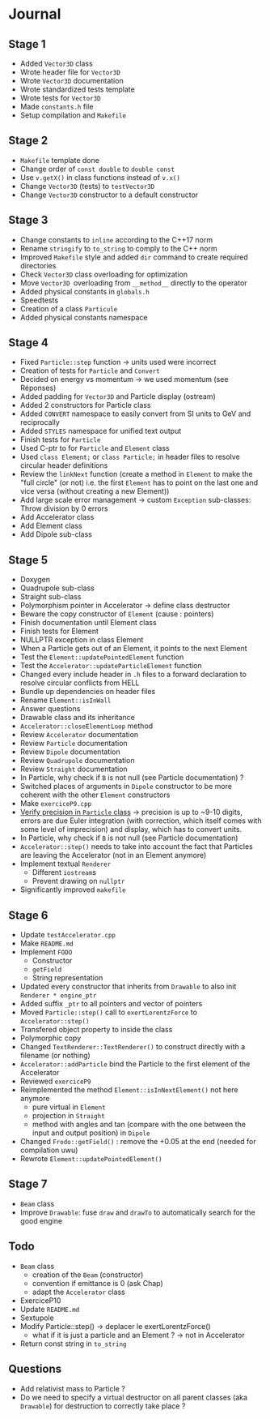 # Journal

## Stage 1

- Added `Vector3D` class
- Wrote header file for `Vector3D`
- Wrote `Vector3D` documentation
- Wrote standardized tests template
- Wrote tests for `Vector3D`
- Made `constants.h` file
- Setup compilation and `Makefile`

## Stage 2

- `Makefile` template done
- Change order of `const double` to `double const`
- Use `v.getX()` in class functions instead of `v.x()`
- Change `Vector3D` (tests) to `testVector3D`
- Change `Vector3D` constructor to a default constructor

## Stage 3

- Change constants to `inline` according to the C++17 norm
- Rename `stringify` to `to_string` to comply to the C++ norm
- Improved `Makefile` style and added `dir` command to create required directories
- Check `Vector3D` class overloading for optimization
- Move `Vector3D `overloading from `__method__` directly to the operator
- Added physical constants in `globals.h`
- Speedtests
- Creation of a class `Particule`
- Added physical constants namespace

## Stage 4

- Fixed `Particle::step` function -> units used were incorrect
- Creation of tests for `Particle` and `Convert`
- Decided on energy vs momentum -> we used momentum (see Réponses)
- Added padding for `Vector3D` and Particle display (ostream)
- Added 2 constructors for Particle class
- Added `CONVERT` namespace to easily convert from SI units to GeV and reciprocally
- Added `STYLES` namespace for unified text output
- Finish tests for `Particle`
- Used C-ptr to for `Particle` and `Element` class
- Used `class Element;` or `class Particle;` in header files to resolve circular header definitions
- Review the `linkNext` function (create a method in `Element` to make the "full circle" (or not) i.e. the first `Element` has to point on the last one and vice versa (without creating a new Element))
- Add large scale error management -> custom `Exception` sub-classes: Throw division by 0 errors
- Add Accelerator class
- Add Element class
- Add Dipole sub-class

## Stage 5

- Doxygen
- Quadrupole sub-class
- Straight sub-class
- Polymorphism pointer in Accelerator -> define class destructor
- Beware the copy constructor of `Element` (cause : pointers)
- Finish documentation until Element class
- Finish tests for Element
- NULLPTR exception in class Element
- When a Particle gets out of an Element, it points to the next Element
- Test the `Element::updatePointedElement` function
- Test the `Accelerator::updateParticleElement` function
- Changed every include header in `.h` files to a forward declaration to resolve circular conflicts from HELL
- Bundle up dependencies on header files
- Rename `Element::isInWall`
- Answer questions
- Drawable class and its inheritance
- `Accelerator::closeElementLoop` method
- Review `Accelerator` documentation
- Review `Particle` documentation
- Review `Dipole` documentation
- Review `Quadrupole` documentation
- Review `Straight` documentation
- In Particle, why check if `B` is not null (see Particle documentation) ?
- Switched places of arguments in `Dipole` constructor to be more coherent with the other `Element` constructors
- Make `exerciceP9.cpp`
- [Verify precision in `Particle` class](https://moodle.epfl.ch/mod/forum/discuss.php?d=15995) -> precision is up to \~9-10 digits, errors are due Euler integration (with correction, which itself comes with some level of imprecision) and display, which has to convert units.
- In Particle, why check if `B` is not null (see Particle documentation)
- `Accelerator::step()` needs to take into account the fact that Particles are leaving the Accelerator (not in an Element anymore)
- Implement textual `Renderer`
	- Different `iostream`s
	- Prevent drawing on `nullptr`
- Significantly improved `makefile`

## Stage 6

- Update `testAccelerator.cpp`
- Make `README.md`
- Implement `FODO`
	- Constructor
	- `getField`
	- String representation
- Updated every constructor that inherits from `Drawable` to also init `Renderer * engine_ptr`
- Added suffix `_ptr` to all pointers and vector of pointers
- Moved `Particle::step()` call to `exertLorentzForce` to `Accelerator::step()`
- Transfered object property to inside the class
- Polymorphic copy
- Changed `TextRenderer::TextRenderer()` to construct directly with a filename (or nothing)
- `Accelerator::addParticle` bind the Particle to the first element of the Accelerator
- Reviewed `exerciceP9`
- Reimplemented the method `Element::isInNextElement()` not here anymore
	- pure virtual in `Element`
	- projection in `Straight`
	- method with angles and tan (compare with the one between the input and output position) in `Dipole`
- Changed `Frodo::getField()` : remove the +0.05 at the end (needed for compilation uwu)
- Rewrote `Element::updatePointedElement()`

## Stage 7

- `Beam` class
- Improve `Drawable`: fuse `draw` and `drawTo` to automatically search for the good engine


## Todo

- `Beam` class
	- creation of the `Beam` (constructor)
	- convention if emittance is 0 (ask Chap)
	- adapt the `Accelerator` class
- ExerciceP10
- Update `README.md`
- Sextupole
- Modify Particle::step() -> deplacer le exertLorentzForce()
	- what if it is just a particle and an Element ? -> not in Accelerator
- Return const string in `to_string`

## Questions

- Add relativist mass to Particle ?
- Do we need to specify a virtual destructor on all parent classes (aka `Drawable`) for destruction to correctly take place ?
